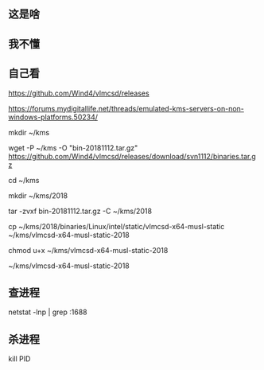 
## 这是啥
## 我不懂
## 自己看

https://github.com/Wind4/vlmcsd/releases

https://forums.mydigitallife.net/threads/emulated-kms-servers-on-non-windows-platforms.50234/

mkdir ~/kms

wget -P ~/kms -O "bin-20181112.tar.gz" https://github.com/Wind4/vlmcsd/releases/download/svn1112/binaries.tar.gz

cd ~/kms

mkdir ~/kms/2018

tar -zvxf bin-20181112.tar.gz -C ~/kms/2018

cp ~/kms/2018/binaries/Linux/intel/static/vlmcsd-x64-musl-static ~/kms/vlmcsd-x64-musl-static-2018

chmod u+x ~/kms/vlmcsd-x64-musl-static-2018

~/kms/vlmcsd-x64-musl-static-2018

## 查进程
netstat -lnp | grep :1688
## 杀进程
kill PID
